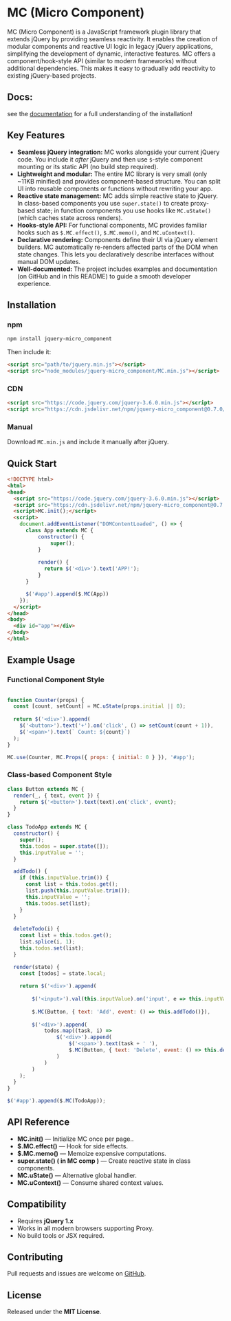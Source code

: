 # MC (Micro Component)

MC (Micro Component) is a JavaScript framework plugin library that extends jQuery by providing seamless reactivity. It enables the creation of modular components and reactive UI logic in legacy jQuery applications, simplifying the development of dynamic, interactive features. MC offers a component/hook-style API (similar to modern frameworks) without additional dependencies. This makes it easy to gradually add reactivity to existing jQuery-based projects.

## Docs: 
see the <a href ='https://sumdy-c.github.io/MC_Documentation/'>documentation</a> for a full understanding of the installation!

## Key Features
- **Seamless jQuery integration:** MC works alongside your current jQuery code. You include it *after* jQuery and then use `$`-style component mounting or its static API (no build step required).
- **Lightweight and modular:** The entire MC library is very small (only ~11KB minified) and provides component-based structure. You can split UI into reusable components or functions without rewriting your app.
- **Reactive state management:** MC adds simple reactive state to jQuery. In class-based components you use `super.state()` to create proxy-based state; in function components you use hooks like `MC.uState()` (which caches state across renders).
- **Hooks-style API:** For functional components, MC provides familiar hooks such as `$.MC.effect()`, `$.MC.memo()`, and `MC.uContext()`.
- **Declarative rendering:** Components define their UI via jQuery element builders. MC automatically re-renders affected parts of the DOM when state changes. This lets you declaratively describe interfaces without manual DOM updates.
- **Well-documented:** The project includes examples and documentation (on GitHub and in this README) to guide a smooth developer experience.

## Installation

### npm
```bash
npm install jquery-micro_component
```
Then include it:
```html
<script src="path/to/jquery.min.js"></script>
<script src="node_modules/jquery-micro_component/MC.min.js"></script>
```

### CDN
```html
<script src="https://code.jquery.com/jquery-3.6.0.min.js"></script>
<script src="https://cdn.jsdelivr.net/npm/jquery-micro_component@0.7.0/MC.min.js"></script>
```

### Manual
Download `MC.min.js` and include it manually after jQuery.

## Quick Start
```html
<!DOCTYPE html>
<html>
<head>
  <script src="https://code.jquery.com/jquery-3.6.0.min.js"></script>
  <script src="https://cdn.jsdelivr.net/npm/jquery-micro_component@0.7.0/MC.min.js"></script>
  <script>MC.init();</script>
  <script>
    document.addEventListener("DOMContentLoaded", () => {
      class App extends MC {
          constructor() {
              super();
          }
      
          render() {
            return $('<div>').text('APP!');
          }
      }

      $('#app').append($.MC(App))
    });
  </script>
</head>
<body>
  <div id="app"></div>
</body>
</html>
```

## Example Usage

### Functional Component Style
```js

function Counter(props) {
  const [count, setCount] = MC.uState(props.initial || 0);
  
  return $('<div>').append(
    $('<button>').text('+').on('click', () => setCount(count + 1)),
    $('<span>').text(` Count: ${count}`)
  );
}

MC.use(Counter, MC.Props({ props: { initial: 0 } }), '#app');
```

### Class-based Component Style
```js
class Button extends MC {
  render(_, { text, event }) {
    return $('<button>').text(text).on('click', event);
  }
}

class TodoApp extends MC {
  constructor() {
    super();
    this.todos = super.state([]);
    this.inputValue = '';
  }

  addTodo() {
    if (this.inputValue.trim()) {
      const list = this.todos.get();
      list.push(this.inputValue.trim());
      this.inputValue = '';
      this.todos.set(list);
    }
  }
  
  deleteTodo(i) {
    const list = this.todos.get();
    list.splice(i, 1);
    this.todos.set(list);
  }

  render(state) {
    const [todos] = state.local;
    
    return $('<div>').append(
      
        $('<input>').val(this.inputValue).on('input', e => this.inputValue = e.target.value),
      
        $.MC(Button, { text: 'Add', event: () => this.addTodo()}),
      
        $('<div>').append(
            todos.map((task, i) =>
                $('<div>').append(
                    $('<span>').text(task + ' '),
                    $.MC(Button, { text: 'Delete', event: () => this.deleteTodo(i)}),
                )
            )
        )
    );
  }
}

$('#app').append($.MC(TodoApp));
```

## API Reference

- **MC.init()** — Initialize MC once per page..
- **$.MC.effect()** — Hook for side effects.
- **$.MC.memo()** — Memoize expensive computations.
- **super.state() ( in MC comp )** — Create reactive state in class components.
- **MC.uState()** —  Alternative global handler.
- **MC.uContext()** — Consume shared context values.

## Compatibility

- Requires **jQuery 1.x**
- Works in all modern browsers supporting Proxy.
- No build tools or JSX required.

## Contributing

Pull requests and issues are welcome on [GitHub](https://github.com/sumdy-c/Micro_Component).

## License

Released under the **MIT License**.
